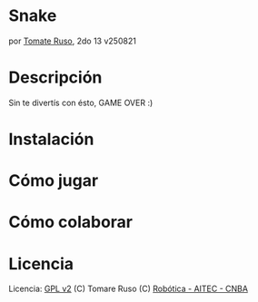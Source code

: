 # Snake
por [Tomate Ruso](xxx@gmail), 2do 13
v250821

# Descripción

Sin te divertís con ésto, GAME OVER :)


# Instalación

# Cómo jugar

# Cómo colaborar

# Licencia

Licencia: [GPL v2](https://www.gnu.org/licenses/old-licenses/gpl-2.0.html)
(C) Tomare Ruso
(C) [Robótica - AITEC - CNBA](https://www.cnba.uba.ar/novedades/inscripcion-al-curso-de-robotica)
